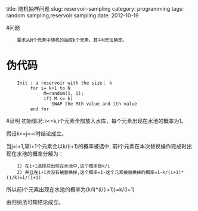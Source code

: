 title: 随机抽样问题
slug: reservoir-sampling
category: programming
tags: random sampling,reservoir sampling
date: 2012-10-19

#问题
    
        要求从N个元素中随机的抽取k个元素，其中N无法确定。

# 伪代码


        Init : a reservoir with the size： k
             for i= k+1 to N
                  M=random(1, i);
                  if( M <= k)
                     SWAP the Mth value and ith value
             end for

#证明
初始情况: i<=k,i个元素全部放入水库，每个元素出现在水池的概率为1。

假设k<=j<=i时结论成立。

当j=i+1,第i+1个元素会以k/(i+1)的概率被选中, 前i个元素在本次替换操作完成时出现在水池的概率分解为：

        1) 在i+1选择前出现在水池中,这个概率是k/i
        2) 并且在i+1次没有被替换掉,这个概率=1-这个元素被替换掉的概率=1-k/(i+1)*(1/k)=i/(i+1)

所以前i个元素出现在水池的概率为(k/i)*(i/(i+1))=k/(i+1)

由归纳法可知结论成立。

